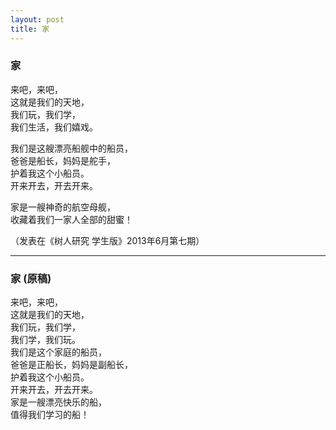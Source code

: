 ```yaml
---
layout: post
title: 家
---
```



###  家
来吧，来吧，    
这就是我们的天地，    
我们玩，我们学，    
我们生活，我们嬉戏。    
  
  
我们是这艘漂亮船舰中的船员，    
爸爸是船长，妈妈是舵手，    
护着我这个小船员。    
开来开去，开去开来。    
  
  
家是一艘神奇的航空母舰，    
收藏着我们一家人全部的甜蜜！    
    
（发表在《树人研究 学生版》2013年6月第七期）
  
***
  
###  家   (原稿)    
来吧，来吧，    
这就是我们的天地，    
我们玩，我们学，    
我们学，我们玩。    
我们是这个家庭的船员，    
爸爸是正船长，妈妈是副船长，    
护着我这个小船员。    
开来开去，开去开来。    
家是一艘漂亮快乐的船，    
值得我们学习的船！    
